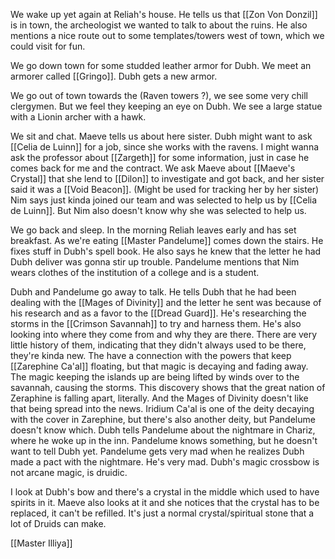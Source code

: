 We wake up yet again at Reliah's house. He tells us that [[Zon Von Donzil]] is in town, the archeologist we wanted to talk to about the ruins. He also mentions a nice route out to some templates/towers west of town, which we could visit for fun.

We go down town for some studded leather armor for Dubh. We meet an armorer called [[Gringo]]. Dubh gets a new armor.

We go out of town towards the (Raven towers ?), we see some very chill clergymen. But we feel they keeping an eye on Dubh. We see a large statue with a Lionin archer with a hawk. 

We sit and chat. Maeve tells us about here sister. Dubh might want to ask [[Celia de Luinn]] for a job, since she works with the ravens. I might wanna ask the professor about [[Zargeth]] for some information, just in case he comes back for me and the contract.
We ask Maeve about [[Maeve's Crystal]] that she lend to [[Dilon]] to investigate and got back, and her sister said it was a [[Void Beacon]]. (Might be used for tracking her by her sister)
Nim says just kinda joined our team and was selected to help us by [[Celia de Luinn]]. But Nim also doesn't know why she was selected to help us.

We go back and sleep.
In the morning Reliah leaves early and has set breakfast. As we're eating [[Master Pandelume]] comes down the stairs. He fixes stuff in Dubh's spell book. He also says he knew that the letter he had Dubh deliver was gonna stir up trouble. Pandelume mentions that Nim wears clothes of the institution of a college and is a student.

Dubh and Pandelume go away to talk. He tells Dubh that he had been dealing with the [[Mages of Divinity]] and the letter he sent was because of his research and as a favor to the [[Dread Guard]]. He's researching the storms in the [[Crimson Savannah]] to try and harness them. He's also looking into where they come from and why they are there. There are very little history of them, indicating that they didn't always used to be there, they're kinda new. The have a connection with the powers that keep [[Zarephine Ca'al]] floating, but that magic is decaying and fading away. The magic keeping the islands up are being lifted by winds over to the savannah, causing the storms. This discovery shows that the great nation of Zeraphine is falling apart, literally. And the Mages of Divinity doesn't like that being spread into the news.
Iridium Ca'al is one of the deity decaying with the cover in Zarephine, but there's also another deity, but Pandelume doesn't know which.
Dubh tells Pandelume about the nightmare in Chariz, where he woke up in the inn. Pandelume knows something, but he doesn't want to tell Dubh yet. Pandelume gets very mad when he realizes Dubh made a pact with the nightmare. He's very mad.
Dubh's magic crossbow is not arcane magic, is druidic.

I look at Dubh's bow and there's a crystal in the middle which used to have spirits in it. Maeve also looks at it and she notices that the crystal has to be replaced, it can't be refilled. It's just a normal crystal/spiritual stone that a lot of Druids can make.

[[Master Illiya]]
